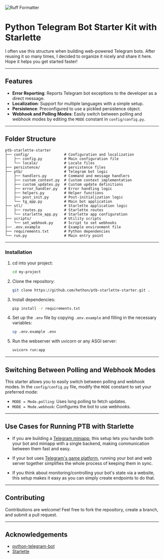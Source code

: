 ![Ruff Formatter](https://img.shields.io/badge/style-ruff-000000.svg?logo=python&logoColor=white)


# Python Telegram Bot Starter Kit with Starlette

I often use this structure when building web-powered Telegram bots. After reusing it so many times, I decided to organize it nicely and share it here. Hope it helps you get started faster!

---
## Features

- **Error Reporting**: Reports Telegram bot exceptions to the developer as a direct message.
- **Localization**: Support for multiple languages with a simple setup.
- **Persistence**: Preconfigured to use a pickled persistence object.
- **Webhook and Polling Modes**: Easily switch between polling and webhook modes by editing the `MODE` constant in `config/config.py`.

---

## Folder Structure

```
ptb-starlette-starter
├── config/                # Configuration and localization
│   ├── config.py          # Main configuration file
│   └── locale/            # Locale files
├── persistence/           # persistence files
├── ptb/                   # Telegram bot logic
│   ├── handlers.py        # Command and message handlers
│   ├── custom_context.py  # Custom context implementation
│   ├── custom_updates.py  # Custom update definitions
│   ├── error_handler.py   # Error handling logic
│   ├── helpers.py         # Helper functions
│   ├── post_init.py       # Post-initialization logic
│   └── tg_app.py          # Main bot application
├── stl/                   # Starlette application logic
│   ├── routes.py          # Starlette routes
│   └── starlette_app.py   # Starlette app configuration
├── scripts/               # Utility scripts
│   └── set_webhook.py     # Script to set webhooks
├── .env.example           # Example environment file
├── requirements.txt       # Python dependencies
└── run.py                 # Main entry point
```

---

### Installation

1. cd into your project:
   ```bash
   cd my-project
   ```
1. Clone the repository:
   ```bash
   git clone https://github.com/hethon/ptb-starlette-starter.git .
   ```

2. Install dependencies:
   ```bash
   pip install -r requirements.txt
   ```

3. Set up the `.env` file by copying `.env.example` and filling in the necessary variables:
   ```bash
   cp .env.example .env
   ```

4. Run the webserver with uvicorn or any ASGI server:
   ```bash
   uvicorn run:app
   ```

---

## Switching Between Polling and Webhook Modes

This starter allows you to easily switch between polling and webhook modes. In the `config/config.py` file, modify the `MODE` constant to set your preferred mode:

- `MODE = Mode.polling`: Uses long polling to fetch updates.
- `MODE = Mode.webhook`: Configures the bot to use webhooks.

---

## Use Cases for Running PTB with Starlette

- If you are building a [Telegram miniapp](https://core.telegram.org/bots/webapps), this setup lets you handle both your bot and miniapp with a single backend, making communication between them fast and easy.

- If your bot uses [Telegram's game platform](https://core.telegram.org/bots/games), running your bot and web server together simplifies the whole process of keeping them in sync.

- If you think about monitoring/controlling your bot's state via a website, this setup makes it easy as you can simply create endpoints to do that.

---

## Contributing

Contributions are welcome! Feel free to fork the repository, create a branch, and submit a pull request.

---

## Acknowledgements

- [python-telegram-bot](https://github.com/python-telegram-bot/python-telegram-bot)
- [Starlette](https://github.com/encode/starlette)
